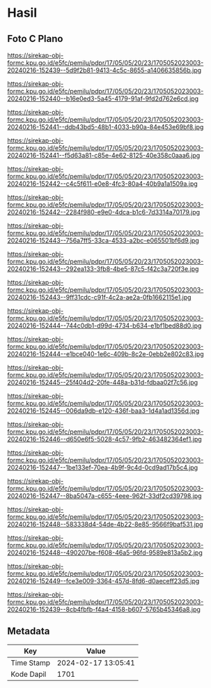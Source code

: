# Hasil

## Foto C Plano

https://sirekap-obj-formc.kpu.go.id/e5fc/pemilu/pdpr/17/05/05/20/23/1705052023003-20240216-152439--5d9f2b81-9413-4c5c-8655-a1406635856b.jpg

https://sirekap-obj-formc.kpu.go.id/e5fc/pemilu/pdpr/17/05/05/20/23/1705052023003-20240216-152440--b16e0ed3-5a45-4179-91af-9fd2d762e6cd.jpg

https://sirekap-obj-formc.kpu.go.id/e5fc/pemilu/pdpr/17/05/05/20/23/1705052023003-20240216-152441--ddb43bd5-48b1-4033-b90a-84e453e69bf8.jpg

https://sirekap-obj-formc.kpu.go.id/e5fc/pemilu/pdpr/17/05/05/20/23/1705052023003-20240216-152441--f5d63a81-c85e-4e62-8125-40e358c0aaa6.jpg

https://sirekap-obj-formc.kpu.go.id/e5fc/pemilu/pdpr/17/05/05/20/23/1705052023003-20240216-152442--c4c5f611-e0e8-4fc3-80a4-40b9a1a1509a.jpg

https://sirekap-obj-formc.kpu.go.id/e5fc/pemilu/pdpr/17/05/05/20/23/1705052023003-20240216-152442--2284f980-e9e0-4dca-b1c6-7d3314a70179.jpg

https://sirekap-obj-formc.kpu.go.id/e5fc/pemilu/pdpr/17/05/05/20/23/1705052023003-20240216-152443--756a7ff5-33ca-4533-a2bc-e065501bf6d9.jpg

https://sirekap-obj-formc.kpu.go.id/e5fc/pemilu/pdpr/17/05/05/20/23/1705052023003-20240216-152443--292ea133-3fb8-4be5-87c5-f42c3a720f3e.jpg

https://sirekap-obj-formc.kpu.go.id/e5fc/pemilu/pdpr/17/05/05/20/23/1705052023003-20240216-152443--9ff31cdc-c91f-4c2a-ae2a-0fb1662115e1.jpg

https://sirekap-obj-formc.kpu.go.id/e5fc/pemilu/pdpr/17/05/05/20/23/1705052023003-20240216-152444--744c0db1-d99d-4734-b634-e1bf1bed88d0.jpg

https://sirekap-obj-formc.kpu.go.id/e5fc/pemilu/pdpr/17/05/05/20/23/1705052023003-20240216-152444--e1bce040-1e6c-409b-8c2e-0ebb2e802c83.jpg

https://sirekap-obj-formc.kpu.go.id/e5fc/pemilu/pdpr/17/05/05/20/23/1705052023003-20240216-152445--25f404d2-20fe-448a-b31d-fdbaa02f7c56.jpg

https://sirekap-obj-formc.kpu.go.id/e5fc/pemilu/pdpr/17/05/05/20/23/1705052023003-20240216-152445--006da9db-e120-436f-baa3-1d4a1ad1356d.jpg

https://sirekap-obj-formc.kpu.go.id/e5fc/pemilu/pdpr/17/05/05/20/23/1705052023003-20240216-152446--d650e6f5-5028-4c57-9fb2-463482364ef1.jpg

https://sirekap-obj-formc.kpu.go.id/e5fc/pemilu/pdpr/17/05/05/20/23/1705052023003-20240216-152447--1be133ef-70ea-4b9f-9c4d-0cd9ad17b5c4.jpg

https://sirekap-obj-formc.kpu.go.id/e5fc/pemilu/pdpr/17/05/05/20/23/1705052023003-20240216-152447--8ba5047a-c655-4eee-962f-33df2cd39798.jpg

https://sirekap-obj-formc.kpu.go.id/e5fc/pemilu/pdpr/17/05/05/20/23/1705052023003-20240216-152448--583338d4-54de-4b22-8e85-9566f9baf531.jpg

https://sirekap-obj-formc.kpu.go.id/e5fc/pemilu/pdpr/17/05/05/20/23/1705052023003-20240216-152448--490207be-f608-46a5-96fd-9589e813a5b2.jpg

https://sirekap-obj-formc.kpu.go.id/e5fc/pemilu/pdpr/17/05/05/20/23/1705052023003-20240216-152449--fce3e009-3364-457d-8fd6-d0aeceff23d5.jpg

https://sirekap-obj-formc.kpu.go.id/e5fc/pemilu/pdpr/17/05/05/20/23/1705052023003-20240216-152439--8cb4fbfb-f4a4-4158-b607-5765b45346a8.jpg


## Metadata

| Key        | Value               |
| ---------- | ------------------- |
| Time Stamp | 2024-02-17 13:05:41 |
| Kode Dapil | 1701                |




